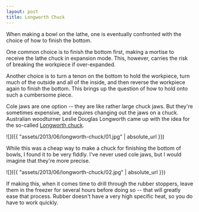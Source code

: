 ```yaml
---
layout: post
title: Longworth Chuck
---
```

When making a bowl on the lathe, one is eventually confronted with the choice
of how to finish the bottom.

One common choice is to finish the bottom first, making a mortise to receive the
lathe chuck in expansion mode. This, however, carries the risk of breaking the
workpiece if over-expanded.

Another choice is to turn a tenon on the bottom to hold the workpiece, turn much
of the outside and all of the inside, and then reverse the workpiece again to
finish the bottom. This brings up the question of how to hold onto such a
cumbersome piece.

Cole jaws are one option -- they are like rather large chuck jaws. But they're
sometimes expensive, and requires changing out the jaws on a chuck. Australian
woodturner Leslie Douglas Longworth came up with the idea for the so-called
[Longworth chuck](http://ravenview.com/blog/2010/10/17/how-to-make-a-longworth-chuck/).

![]({{ "assets/2013/06/longworth-chuck/01.jpg" | absolute_url }})

While this was a cheap way to make a chuck for finishing the bottom of bowls,
I found it to be very fiddly. I've never used cole jaws, but I would imagine
that they're more precise.

![]({{ "assets/2013/06/longworth-chuck/02.jpg" | absolute_url }})

If making this, when it comes time to drill through the rubber stoppers, leave
them in the freezer for several hours before doing so -- that will greatly ease
that process. Rubber doesn't have a very high specific heat, so you do have to
work quickly.
